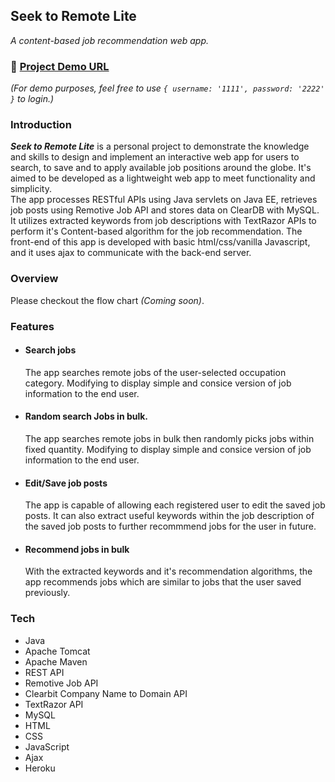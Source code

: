 ## Seek to Remote Lite  
*A content-based job recommendation web app.*  
### :link: [Project Demo URL](https://seek-to-remote-lite.herokuapp.com/)  
*(For demo purposes, feel free to use `{ username: '1111', password: '2222' }` to login.)*  

### Introduction  
***Seek to Remote Lite*** is a personal project to demonstrate the knowledge and skills to design and implement an interactive web app for users 
to search, to save and to apply available job positions around the globe. It's aimed to be developed as a lightweight web app to meet functionality and simplicity.  
The app processes RESTful APIs using Java servlets on Java EE, retrieves job posts using Remotive Job API and stores data on ClearDB with MySQL. It utilizes 
extracted keywords from job descriptions with TextRazor APIs to perform it's Content-based algorithm for the job recommendation. The front-end of this app is 
developed with basic html/css/vanilla Javascript, and it uses ajax to communicate with the back-end server. 

### Overview
Please checkout the flow chart *(Coming soon)*.

### Features
- #### Search jobs
   The app searches remote jobs of the user-selected occupation category. Modifying to display simple and consice version of 
   job information to the end user.  
- #### Random search Jobs in bulk.
   The app searches remote jobs in bulk then randomly picks jobs within fixed quantity. Modifying to display simple and consice 
   version of job information to the end user.  
- #### Edit/Save job posts
   The app is capable of allowing each registered user to edit the saved job posts. It can also extract useful keywords within the job description
   of the saved job posts to further recommmend jobs for the user in future.
- #### Recommend jobs in bulk
   With the extracted keywords and it's recommendation algorithms, the app recommends jobs which are similar to jobs that the user saved previously. 

### Tech
- Java
- Apache Tomcat
- Apache Maven
- REST API
- Remotive Job API
- Clearbit Company Name to Domain API
- TextRazor API
- MySQL
- HTML
- CSS
- JavaScript
- Ajax
- Heroku
